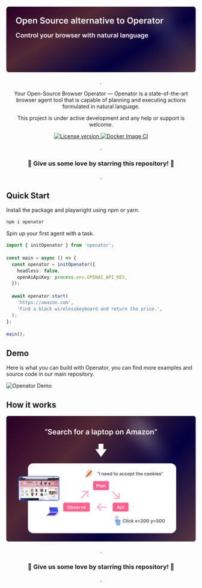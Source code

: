 <p align="center">
  <a href="https://github.com/agentlabs-dev/openator"><img src="https://raw.githubusercontent.com/agentlabs-dev/openator/refs/heads/main/.readme/cover.png" alt="Openator"></a>
</p>

<p align="center">
    <em>.</em>
</p>

<p align=center>
Your Open-Source Browser Operator — Openator is a state-of-the-art browser agent tool that is capable of planning and executing actions formulated in natural language.
</p>

<p align="center">
This project is under active development and any help or support is welcome.
</p>

<p align="center">
<a href="" target="_blank">
    <img src="https://img.shields.io/badge/License-Apache 2.0-blue.svg" alt="License version">
</a>
<a href="" target="_blank">
    <img src="https://img.shields.io/badge/Status-Under Active Development-green.svg" alt="Docker Image CI">
</a>
</p>

<p align="center">
.
</p>

<h3 align="center">
🌟 Give us some love by starring this repository! 🌟  
</h3>

<p align="center">
.
</p>

## Quick Start

Install the package and playwright using npm or yarn.

```bash
npm i openator
```

Spin up your first agent with a task.

```typescript
import { initOpenator } from 'openator';

const main = async () => {
  const openator = initOpenator({
    headless: false,
    openAiApiKey: process.env.OPENAI_API_KEY,
  });

  await openator.start(
    'https://amazon.com',
    'Find a black wirelesskeyboard and return the price.',
  );
};

main();
```

## Demo

Here is what you can build with Openator, you can find more examples and source code in our main repository.

![Openator Demo](https://api.cloudflare.com/client/v4/accounts/b176d4f630c2d4e4a6fcf5ecc50a2e2d/images/v1/2ef38697-5e93-43ea-4289-c7d048d8bf00)

## How it works

<p align="center">
  <a href="#"><img src="https://raw.githubusercontent.com/agentlabs-dev/openator/refs/heads/main/.readme/how-it-works.png" alt="agentlabs.dev"></a>
</p>

<p align="center">
.
</p>

<h3 align="center">
🌟 Give us some love by starring this repository! 🌟  
</h3>

<p align="center">
.
</p>
